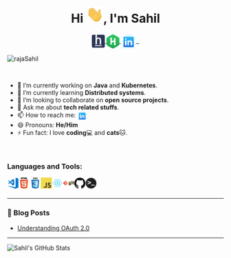 <h1 align="center">Hi <img src="https://github.com/rajaSahil/rajaSahil/blob/main/images/Hi.gif" width="40px" />, I'm Sahil</h1>

<p align="center">
   <a href="https://www.hackerearth.com/@sahilraja242" >
  <img align="center" alt="" margin="5px" width="30px" src="https://github.com/rajaSahil/rajaSahil/blob/main/images/hackerearth.png" />
</a>
<a href="https://www.hackerrank.com/sahilraja242">
  <img align="center" alt="" margin="5px" width="30px" src="https://github.com/rajaSahil/rajaSahil/blob/main/images/logo%20hackerrank%20icon.png" />
</a>
<a href="https://www.linkedin.com/in/sahil-raja-1422b5143/">
  <img align="center" alt="" margin="5px" width="35px" src="https://github.com/rajaSahil/rajaSahil/blob/main/images/icons8-linkedin.svg" />
</a>
<a href="https://www.codechef.com/users/sahil_0071">
  <img align="center" alt="" margin="5px" width="25px" src="https://cdn.jsdelivr.net/npm/simple-icons@v3/icons/codechef.svg" />
</a>
<a href="https://medium.com/@sahilraja242">
  <img align="center" alt="" width="25px" margin="5px" src="https://cdn.jsdelivr.net/npm/simple-icons@3.0.1/icons/medium.svg" />
</a>
</p>

<p align="left"> <img src="https://komarev.com/ghpvc/?username=rajaSahil" alt="rajaSahil" /> </p>
<br />

- 🔭 I’m currently working on **Java** and **Kubernetes**.
- 🌱 I’m currently learning **Distributed systems**.
- 👯 I’m looking to collaborate on **open source projects**.
- 💬 Ask me about **tech related stuffs**.
- 📫 How to reach me: [<a href="https://www.linkedin.com/in/sahil-raja-1422b5143/">
  <img align="center" alt="" width="23px" src="https://github.com/rajaSahil/rajaSahil/blob/main/images/icons8-linkedin.svg" />
  </a>](https://www.linkedin.com/in/sahil-raja-1422b5143/)
- 😄 Pronouns: **He/Him**
- ⚡ Fun fact: I love **coding**:computer: and **cats**:cat:.
<br />

### Languages and Tools:

<img align="left" alt="Visual Studio Code" width="26px" src="https://raw.githubusercontent.com/github/explore/80688e429a7d4ef2fca1e82350fe8e3517d3494d/topics/visual-studio-code/visual-studio-code.png" />
<img align="left" alt="HTML5" width="26px" src="https://raw.githubusercontent.com/github/explore/80688e429a7d4ef2fca1e82350fe8e3517d3494d/topics/html/html.png" />
<img align="left" alt="CSS3" width="26px" src="https://raw.githubusercontent.com/github/explore/80688e429a7d4ef2fca1e82350fe8e3517d3494d/topics/css/css.png" />
<img align="left" alt="JavaScript" width="26px" src="https://raw.githubusercontent.com/github/explore/80688e429a7d4ef2fca1e82350fe8e3517d3494d/topics/javascript/javascript.png" />
<img align="left" alt="React" width="26px" src="https://raw.githubusercontent.com/github/explore/80688e429a7d4ef2fca1e82350fe8e3517d3494d/topics/react/react.png" />
<img align="left" alt="Git" width="26px" src="https://raw.githubusercontent.com/github/explore/80688e429a7d4ef2fca1e82350fe8e3517d3494d/topics/git/git.png" />
<img align="left" alt="GitHub" width="26px" src="https://raw.githubusercontent.com/github/explore/78df643247d429f6cc873026c0622819ad797942/topics/github/github.png" />
<img align="left" alt="Terminal" width="26px" src="https://raw.githubusercontent.com/github/explore/80688e429a7d4ef2fca1e82350fe8e3517d3494d/topics/terminal/terminal.png" />

<br />
<br />

---

### 📕 Blog Posts

<!-- BLOG-POST-LIST:START -->
- [Understanding OAuth 2.0](https://medium.com/swlh/understanding-oauth-2-0-dc7ef422d915?source=rss-ddb3282b3e4d------2)
<!-- BLOG-POST-LIST:END -->

---

<img align="left" alt="Sahil's GitHub Stats" src="https://github-readme-stats.vercel.app/api?username=rajaSahil&hide_border=true&count_private=true&show_icons=true" />
